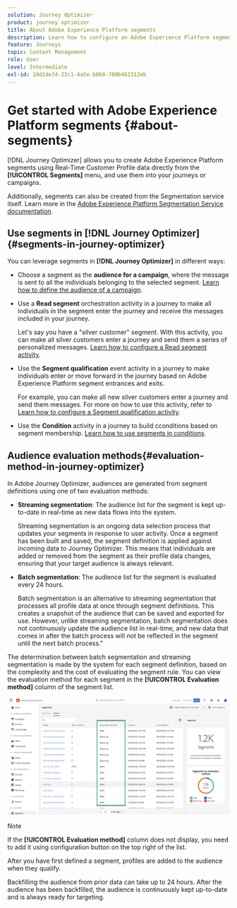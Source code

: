 ```yaml
---
solution: Journey Optimizer
product: journey optimizer
title: About Adobe Experience Platform segments
description: Learn how to configure an Adobe Experience Platform segment
feature: Journeys
topic: Content Management
role: User
level: Intermediate
exl-id: 10d2de34-23c1-4a5e-b868-700b462312eb
---
```

# Get started with Adobe Experience Platform segments {#about-segments}

[!DNL Journey Optimizer]  allows you to create Adobe Experience Platform segments using Real-Time Customer Profile data directly from the **[!UICONTROL Segments]** menu, and use them into your journeys or campaigns.

Additionally, segments can also be created from the Segmentation service itself. Learn more in the [Adobe Experience Platform Segmentation Service documentation](https://experienceleague.adobe.com/docs/experience-platform/segmentation/home.html).

## Use segments in [!DNL Journey Optimizer] {#segments-in-journey-optimizer}

You can leverage segments in **[!DNL Journey Optimizer]** in different ways:

* Choose a segment as the **audience for a campaign**, where the message is sent to all the individuals belonging to the selected segment. [Learn how to define the audience of a campaign](../campaigns/create-campaign.md#define-the-audience-audience).

* Use a **Read segment** orchestration activity in a journey to make all individuals in the segment enter the journey and receive the messages included in your journey.

    Let's say you have a "silver customer" segment. With this activity, you can make all silver customers enter a journey and send them a series of personalized messages. [Learn how to configure a Read segment activity](../building-journeys/read-segment.md#configuring-segment-trigger-activity).

* Use the **Segment qualification** event activity in a journey to make individuals enter or move forward in the journey based on Adobe Experience Platform segment entrances and exits.

    For example, you can make all new silver customers enter a journey and send them messages. For more on how to use this activity, refer to [Learn how to configure a Segment qualification activity](../building-journeys/segment-qualification-events.md).

* Use the **Condition** activity in a journey to build cconditions based on segment membership. [Learn how to use segments in conditions](../building-journeys/condition-activity.md#using-a-segment).

## Audience evaluation methods{#evaluation-method-in-journey-optimizer}

In Adobe Journey Optimizer, audiences are generated from segment definitions using one of two evaluation methods:

* **Streaming segmentation**: The audience list for the segment is kept up-to-date in real-time as new data flows into the system.

    Streaming segmentation is an ongoing data selection process that updates your segments in response to user activity. Once a segment has been built and saved, the segment definition is applied against incoming data to Journey Optimizer. This means that individuals are added or removed from the segment as their profile data changes, ensuring that your target audience is always relevant.

* **Batch segmentation**: The audience list for the segment is evaluated every 24 hours.

    Batch segmentation is an alternative to streaming segmentation that processes all profile data at once through segment definitions. This creates a snapshot of the audience that can be saved and exported for use. However, unlike streaming segmentation, batch segmentation does not continuously update the audience list in real-time, and new data that comes in after the batch process will not be reflected in the segment until the next batch process."

The determination between batch segmentation and streaming segmentation is made by the system for each segment definition, based on the complexity and the cost of evaluating the segment rule. You can view the evaluation method for each segment in the **[!UICONTROL Evaluation method]** column of the segment list.
    
![](assets/evaluation-method.png)

>[!NOTE]
>
>If the **[!UICONTROL Evaluation method]** column does not display, you  need to add it using configuration button on the top right of the list.

After you have first defined a segment, profiles are added to the audience when they qualify.

Backfilling the audience from prior data can take up to 24&nbsp;hours. After the audience has been backfilled, the audience is continuously kept up-to-date and is always ready for targeting.
